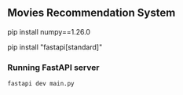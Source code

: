 

## Movies Recommendation System

pip install numpy==1.26.0


pip install "fastapi[standard]"


### Running FastAPI server

```shell
fastapi dev main.py
```